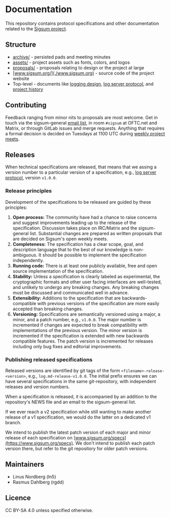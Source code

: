 # Documentation

This repository contains protocol specifications and other
documentation related to the [Sigsum project][].

[Sigsum project]: https://www.sigsum.org/

## Structure

  - [archive/](./archive) - persisted pads and meeting minutes
  - [assets/](./assets) - project assets such as fonts, colors, and logos
  - [proposals/](./proposals) - proposals relating to design or the project at large
  - [www.sigsum.org/](./www.sigsum.org) - source code of the project website
  - Top-level - documents like [logging design](./design.md),
    [log server protocol](./log.md), and [project history](HISTORY.md)

## Contributing

Feedback ranging from minor nits to proposals are most welcome.  Get in touch
via the sigsum-general [email list][], in room `#sigsum` at OFTC.net and Matrix,
or through GitLab issues and merge requests.  Anything that requires a formal
decision is decided on Tuesdays at 1100 UTC during [weekly project meets][].

[email list]: https://lists.sigsum.org/
[weekly project meets]: https://meet.sigsum.org/sigsum

## Releases

When technical specifications are released, that means that we assing
a version number to a particular version of a specification, e.g.,
[log server protocol](./log.md), version `v1.0.0`.

### Release principles

Development of the specifications to be released are guided by these
principles:

  1. **Open process:** The community have had a chance to raise
     concerns and suggest improvements leading up to the release of
     the specification. Discussion takes place on IRC/Matrix and the
     sigsum-general list. Substantial changes are prepared as written
     proposals that are decided on Sigsum's open weekly meets.
  2. **Completeness:** The specification has a clear scope, goal, and
     description language that to the best of our knowledge is non-ambiguous.
     It should be possible to implement the specification independently.
  3. **Running code:** There is at least one publicly available, free
     and open source implementation of the specification.
  4. **Stability:** Unless a specification is clearly labeled as
     experimental, the cryptographic formats and other user facing interfaces
     are well-tested, and unlikely to undergo any breaking changes.  Any
     breaking changes must be discussed and communicated well in advance.
  5. **Extensibility:** Additions to the specification that are
     backwards-compatible with previous versions of the specification
     are more easily accepted than breaking changes.
  6. **Versioning:** Specifications are semantically versioned using a
     major, a minor, and a patch number, e.g., `v1.0.0`. The major
     number is incremented if changes are expected to break
     compatibility with implementations of the previous version. The
     minor version is incremented if the specification is extended
     with new backwards compatible features. The patch version is
     incremented for releases including only bug fixes and editorial
     improvements.

### Publishing released specifications

Released versions are identified by git tags of the form
`<filename>-release-<version>`, e.g., `log.md-release-v1.0.0`. The
initial prefix ensures we can have several specifications in the same
git-repository, with independent releases and version numbers.

When a specification is released, it is accompanied by an addition to
the repository's NEWS file and an email to the sigsum-general list.

If we ever reach a v2 specification while still wanting to make
another release of a v1 specification, we would do the latter on a
dedicated v1 branch.

We intend to publish the latest patch version of each major and minor
release of each specification on
[www.sigsum.org/specs](https://www.sigsum.org/specs). We don't intend
to publish each patch version there, but refer to the git repository
for older patch versions.

## Maintainers

  - Linus Nordberg (ln5)
  - Rasmus Dahlberg (rgdd)

## Licence

CC BY-SA 4.0 unless specified otherwise.
